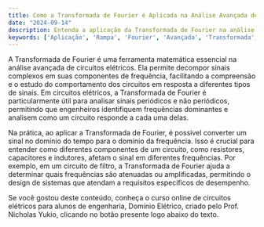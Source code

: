 ```yaml
---
title: Como a Transformada de Fourier é Aplicada na Análise Avançada de Circuitos?
date: "2024-09-14"
description: Entenda a aplicação da Transformada de Fourier na análise avançada de circuitos elétricos.
keywords: ['Aplicação', 'Rampa', 'Fourier', 'Avançada', 'Transformada', 'Circuito']
---
```


A Transformada de Fourier é uma ferramenta matemática essencial na análise avançada de circuitos elétricos. Ela permite decompor sinais complexos em suas componentes de frequência, facilitando a compreensão e o estudo do comportamento dos circuitos em resposta a diferentes tipos de sinais. Em circuitos elétricos, a Transformada de Fourier é particularmente útil para analisar sinais periódicos e não periódicos, permitindo que engenheiros identifiquem frequências dominantes e analisem como um circuito responde a cada uma delas.

Na prática, ao aplicar a Transformada de Fourier, é possível converter um sinal no domínio do tempo para o domínio da frequência. Isso é crucial para entender como diferentes componentes de um circuito, como resistores, capacitores e indutores, afetam o sinal em diferentes frequências. Por exemplo, em um circuito de filtro, a Transformada de Fourier ajuda a determinar quais frequências são atenuadas ou amplificadas, permitindo o design de sistemas que atendam a requisitos específicos de desempenho.

Se você gostou deste conteúdo, conheça o curso online de circuitos elétricos para alunos de engenharia, Domínio Elétrico, criado pelo Prof. Nicholas Yukio, clicando no botão presente logo abaixo do texto.